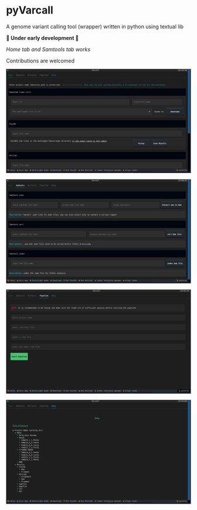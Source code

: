 # pyVarcall

A genome variant calling tool (wrapper) written in python using textual lib

**🚧 Under early development 🚧**

*Home tab and Samtools tab works*

Contributions are welcomed

![Home tab image](./doc/images/Hometab-image.jpg?raw=true "Home tab")



![Samtools tab image](./doc/images/Samtoolstab-image.jpg?raw=true "Samtools tab")



![Pipeline tab image](./doc/images/Pipelinetab-image.jpg?raw=true "Pipeline")



![Help tab image](./doc/images/Helptab-image.jpg?raw=true "Help tab")

